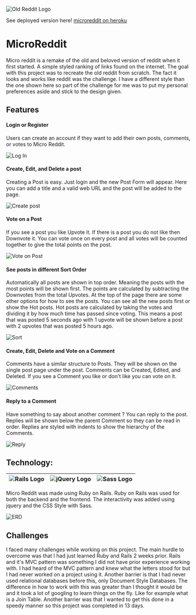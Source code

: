 
![Old Reddit Logo](https://variety.com/wp-content/uploads/2014/10/reddit-logo.jpg?w=946)

See deployed version here! [microreddit on heroku](microreddit.herokuapp.com)

# MicroReddit
Micro reddit is a remake of the old and beloved version of reddit when it first started. A simple styled ranking of links found on the internet. The goal with this project was to recreate the old reddit from scratch. The fact it looks and works like reddit was the challenge. I have a different style than the one shown here so part of the challenge for me was to put my personal preferences aside and stick to the design given.

## Features

#### Login or Register
Users can create an account if they want to add their own posts, comments, or votes to Micro Reddit.

![Log In](https://i.imgur.com/dOas4KX.png)


#### Create, Edit, and Delete a post
Creating a Post is easy. Just login and the new Post Form will appear. Here you can add a title and a valid web URL and the post will be added to the page.

![Create post](https://i.imgur.com/gOJ4G2E.png)


#### Vote on a Post
If you see a post you like Upvote it. If there is a post you do not like then Downvote it. You can vote once on every post and all votes will be counted together to give the total points on the post.

![Vote on Post](https://i.imgur.com/ccS25yv.png)


#### See posts in different Sort Order
Automatically all posts are shown in top order. Meaning the posts with the most points will be shown first. The points are calculated by subtracting the Downvotes from the total Upvotes. At the top of the page there are some other options for how to see the posts. You can see all the new posts first or show the Hot posts. Hot posts are calculated by taking the votes and dividing it by how much time has passed since voting. This means a post that was posted 5 seconds ago with 1 upvote will be shown before a post with 2 upvotes that was posted 5 hours ago.

![Sort](https://i.imgur.com/bwhxbX1.png)


#### Create, Edit, Delete and Vote on a Comment
Comments have a similar structure to Posts. They will be shown on the single post page under the post. Comments can be Created, Edited, and Deleted. If you see a Comment you like or don't like you can vote on it.

![Comments](https://i.imgur.com/D3dNGK3.png)


#### Reply to a Comment
Have something to say about another comment ? You can reply to the post. Replies will be shown below the parent Comment so they can be read in order. Replies are styled with indents to show the hierarchy of the Comments.

![Reply](https://i.imgur.com/Mpif7mM.png)


## Technology:

| ![Rails Logo](https://www.yaya.today/img/referral/Technologies/tech_rubyonrails.png) | ![jQuery Logo](https://cdn.freebiesupply.com/logos/large/2x/jquery-1-logo-png-transparent.png) | ![Sass Logo](https://upload.wikimedia.org/wikipedia/commons/thumb/9/96/Sass_Logo_Color.svg/1280px-Sass_Logo_Color.svg.png) |
|---|---|---|

Micro Reddit was made using Ruby on Rails. Ruby on Rails was used for both the backend and the frontend. The interactivity was added using jquery and the CSS Style with Sass.

![ERD](https://i.imgur.com/ywHqByu.png)


## Challenges
I faced many challenges while working on this project. The main hurdle to overcome was that I had just learned Ruby and Rails 2 weeks prior. Rails and it's MVC pattern was something I did not have prior experience working with. I had heard of the MVC pattern and knew what the letters stood for but I had never worked on a project using it. Another barrier is that I had never used relational databases before this, only Document Style Databases. The difference in how to work with this was greater than I thought it would be and it took a lot of googling to learn things on the fly. Like for example what is a Join Table. Another barrier was that I wanted to get this done in a speedy manner so this project was completed in 13 days.

